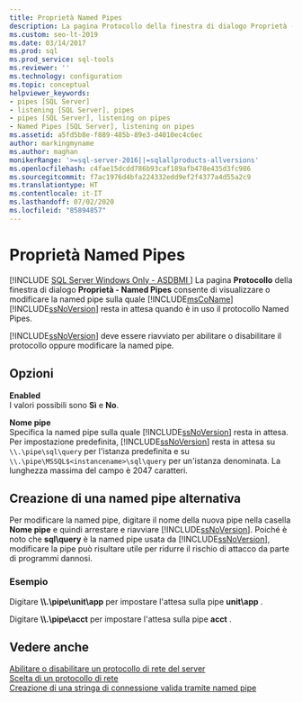 ```yaml
---
title: Proprietà Named Pipes
description: La pagina Protocollo della finestra di dialogo Proprietà - Named pipe consente di visualizzare o modificare la named pipe sulla quale SQL Server resta in ascolto quando è in uso il protocollo Named Pipes.
ms.custom: seo-lt-2019
ms.date: 03/14/2017
ms.prod: sql
ms.prod_service: sql-tools
ms.reviewer: ''
ms.technology: configuration
ms.topic: conceptual
helpviewer_keywords:
- pipes [SQL Server]
- listening [SQL Server], pipes
- pipes [SQL Server], listening on pipes
- Named Pipes [SQL Server], listening on pipes
ms.assetid: a5fd5b8e-f889-485b-89e3-d4010ec4c6ec
author: markingmyname
ms.author: maghan
monikerRange: '>=sql-server-2016||=sqlallproducts-allversions'
ms.openlocfilehash: c4fae15dcdd786b93caf189afb478e435d3fc986
ms.sourcegitcommit: f7ac1976d4bfa224332edd9ef2f4377a4d55a2c9
ms.translationtype: HT
ms.contentlocale: it-IT
ms.lasthandoff: 07/02/2020
ms.locfileid: "85894857"
---
```

# <a name="named-pipes-properties"></a>Proprietà Named Pipes
[!INCLUDE [SQL Server Windows Only - ASDBMI ](../../includes/applies-to-version/sql-windows-only-asdbmi.md)]
  La pagina **Protocollo** della finestra di dialogo **Proprietà - Named Pipes** consente di visualizzare o modificare la named pipe sulla quale [!INCLUDE[msCoName](../../includes/msconame-md.md)] [!INCLUDE[ssNoVersion](../../includes/ssnoversion-md.md)] resta in attesa quando è in uso il protocollo Named Pipes.  
  
 [!INCLUDE[ssNoVersion](../../includes/ssnoversion-md.md)] deve essere riavviato per abilitare o disabilitare il protocollo oppure modificare la named pipe.  
  
## <a name="options"></a>Opzioni  
 **Enabled**  
 I valori possibili sono **Sì** e **No**.  
  
 **Nome pipe**  
 Specifica la named pipe sulla quale [!INCLUDE[ssNoVersion](../../includes/ssnoversion-md.md)] resta in attesa. Per impostazione predefinita, [!INCLUDE[ssNoVersion](../../includes/ssnoversion-md.md)] resta in attesa su `\\.\pipe\sql\query` per l'istanza predefinita e su `\\.\pipe\MSSQL$<instancename>\sql\query` per un'istanza denominata. La lunghezza massima del campo è 2047 caratteri.  
  
## <a name="creating-an-alternate-named-pipe"></a>Creazione di una named pipe alternativa  
 Per modificare la named pipe, digitare il nome della nuova pipe nella casella **Nome pipe** e quindi arrestare e riavviare [!INCLUDE[ssNoVersion](../../includes/ssnoversion-md.md)]. Poiché è noto che **sql\query** è la named pipe usata da [!INCLUDE[ssNoVersion](../../includes/ssnoversion-md.md)], modificare la pipe può risultare utile per ridurre il rischio di attacco da parte di programmi dannosi.  
  
### <a name="example"></a>Esempio  
 Digitare **\\\\.\pipe\unit\app** per impostare l'attesa sulla pipe **unit\app** .  
  
 Digitare **\\\\.\pipe\acct** per impostare l'attesa sulla pipe **acct** .  
  
## <a name="see-also"></a>Vedere anche  
 [Abilitare o disabilitare un protocollo di rete del server](../../database-engine/configure-windows/enable-or-disable-a-server-network-protocol.md)   
 [Scelta di un protocollo di rete](https://msdn.microsoft.com/library/6565fb7d-b076-4447-be90-e10d0dec359a)   
 [Creazione di una stringa di connessione valida tramite named pipe](https://msdn.microsoft.com/library/90930ff2-143b-4651-8ae3-297103600e4f)  
  
  
